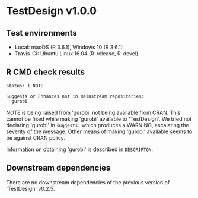 # TestDesign v1.0.0

## Test environments

* Local: macOS (R 3.6.1), Windows 10 (R 3.6.1)
* Travis-CI: Ubuntu Linux 16.04 (R-release, R-devel)

## R CMD check results

```
Status: 1 NOTE

Suggests or Enhances not in mainstream repositories:
  gurobi
```

NOTE is being raised from 'gurobi' not being available from CRAN. This cannot be fixed while making 'gurobi' available to 'TestDesign'. We tried not declaring 'gurobi' in `suggests:` which produces a WARNING, escalating the severity of the message. Other means of making 'gurobi' available seems to be against CRAN policy.

Information on obtaining 'gurobi' is described in `DESCRIPTON`.

## Downstream dependencies

There are no downstream dependencies of the previous version of 'TestDesign' v0.2.5.
